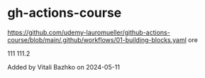 # gh-actions-course
https://github.com/udemy-lauromueller/github-actions-course/blob/main/.github/workflows/01-building-blocks.yaml
ore

111
111.2

Added by Vitali Bazhko on 2024-05-11
